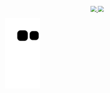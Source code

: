 <div align="center">
  <a href="https://github.com/AzorMesmo">
  <img height="180em" src="https://github-readme-stats.vercel.app/api?username=AzorMesmo&show_icons=true&theme=monokai&include_all_commits=true&count_private=true"/>
  <img height="180em" src="https://github-readme-stats.vercel.app/api/top-langs/?username=AzorMesmo&layout=compact&langs_count=7&theme=monokai"/>
</div>
<div>
 
  ![Snake animation](https://github.com/rafaballerini/rafaballerini/blob/output/github-contribution-grid-snake.svg)
 
</div>
